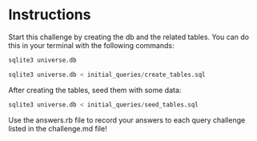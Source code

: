 # Instructions

Start this challenge by creating the db and the related tables. You can do this in your terminal with the following commands:

```sql
sqlite3 universe.db
```

```sql
sqlite3 universe.db < initial_queries/create_tables.sql
```

After creating the tables, seed them with some data:

```sql
sqlite3 universe.db < initial_queries/seed_tables.sql
```

Use the answers.rb file to record your answers to each query challenge listed in the challenge.md file!

